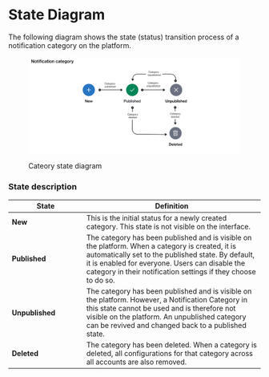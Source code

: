 # State Diagram

The following diagram shows the state (status) transition process of a notification category on the platform.

<figure><img src="../../../../.gitbook/assets/image (1) (1).png" alt=""><figcaption><p>Cateory state diagram</p></figcaption></figure>

### State description

<table><thead><tr><th width="135">State</th><th>Definition</th></tr></thead><tbody><tr><td><strong>New</strong></td><td>This is the initial status for a newly created category. This state is not visible on the interface.</td></tr><tr><td><strong>Published</strong></td><td>The category has been published and is visible on the platform. When a category is created, it is automatically set to the published state. By default, it is enabled for everyone. Users can disable the category in their notification settings if they choose to do so.</td></tr><tr><td><strong>Unpublished</strong></td><td>The category has been published and is visible on the platform. However, a Notification Category in this state cannot be used and is therefore not visible on the platform. An unpublished category can be revived and changed back to a published state.</td></tr><tr><td><strong>Deleted</strong></td><td>The category has been deleted. When a category is deleted, all configurations for that category across all accounts are also removed.</td></tr></tbody></table>
